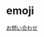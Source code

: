 # emoji

[お問い合わせ](https://docs.google.com/forms/d/1rmcK2AgXkHHZDt8az9jK9huEgShzDKb2EFRTxL9drrs/prefill)
